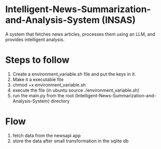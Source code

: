 # Intelligent-News-Summarization-and-Analysis-System (INSAS)
A system that fetches news articles, processes them using an LLM, and provides intelligent analysis. 


# Steps to follow
1. Create a environment_variable.sh file and put the keys in it.
2. Make it a executable file
3. chmod +x environment_variable.sh
4. execute the file (in ubuntu source ./environment_variable.sh)
5. run the main.py from the root (Intelligent-News-Summarization-and-Analysis-System) directory


# Flow
1. fetch data from the newsapi app
2. store the data after small transformation in the sqlite db
